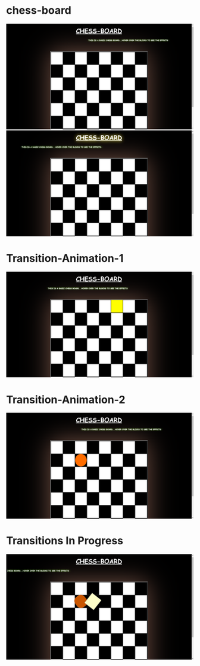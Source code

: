# chess-board
<img src="pic/sc7.png">
<img src="pic/sc5.png">

# Transition-Animation-1
<img src="pic/sc1.png">

# Transition-Animation-2
<img src="pic/sc2.png">

# Transitions In Progress
<img src="pic/sc3.png">


